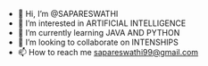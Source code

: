 - 👋 Hi, I’m @SAPARESWATHI
- 👀 I’m interested in ARTIFICIAL INTELLIGENCE
- 🌱 I’m currently learning JAVA AND PYTHON
- 💞️ I’m looking to collaborate on INTENSHIPS
- 📫 How to reach me sapareswathi99@gmail.com 

<!---
SAPARESWATHI/SAPARESWATHI is a ✨ special ✨ repository because its `README.md` (this file) appears on your GitHub profile.
You can click the Preview link to take a look at your changes.
--->
